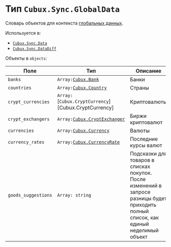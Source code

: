 Тип `Cubux.Sync.GlobalData`
===========================

Словарь объектов для контекста [глобальных данных][context-global].

Используется в:

*   [`Cubux.Sync.Data`][Cubux.Sync.Data]
*   [`Cubux.Sync.DataDiff`][Cubux.Sync.DataDiff]

Объекты в `objects`:

Поле | Тип | Описание
---- | --- | --------
`banks`          | `Array:`[`Cubux.Bank`][Cubux.Bank] | Банки
`countries`      | `Array:`[`Cubux.Country`][Cubux.Country] | Страны
`crypt_currencies` | `Array:`[`Cubux.CryptCurrency`][Cubux.CryptCurrency] | Криптовалюты
`crypt_exchangers` | `Array:`[`Cubux.CryptExchanger`][Cubux.CryptExchanger] | Биржи криптовалют
`currencies`     | `Array:`[`Cubux.Currency`][Cubux.Currency] | Валюты
`currency_rates` | `Array:`[`Cubux.CurrencyRate`][Cubux.CurrencyRate] | Последние курсы валют
`goods_suggestions` | `Array: string` | Подсказки для товаров в списках покупок. После изменений в запросе разницы будет приходить полный список, как единый неделимый объект


[context-global]: ../../sync/context/global.md
[Cubux.Bank]: ../global/bank.md
[Cubux.Country]: ../global/country.md
[Cubux.CryptExchanger]: ../global/crypt-exchanger.md
[Cubux.Currency]: ../global/currency.md
[Cubux.CurrencyRate]: ../global/currency-rate.md
[Cubux.Sync.Data]: data.md
[Cubux.Sync.DataDiff]: data-diff.md
